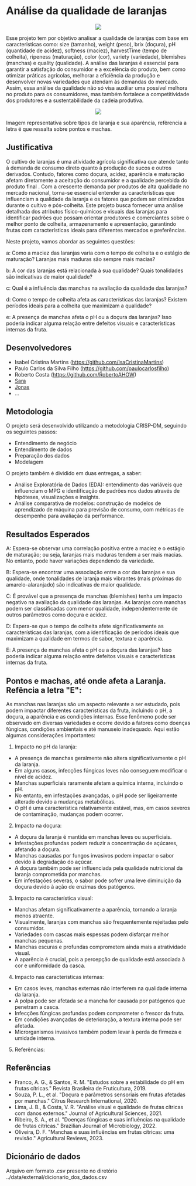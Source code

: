# Análise da qualidade de laranjas

<p align="center">
  <img src="https://opopular.com.br/image/policy%3A1.3056345%3A1691819402%2Fimage.jpg%3F%26f%3D3x2" alt=" " />
</p>

Esse projeto tem por objetivo analisar a qualidade de laranjas com base em caracteristicas como: size (tamanho), weight (peso), brix (doçura), pH (quantidade de acidez), softness (maciez), harvestTime (tempo de colheita), ripeness (maturação), color (cor), variety (variedade), blemishes (manchas) e quality (qualidade). A análise das laranjas é essencial para garantir a satisfação do consumidor e a excelência do produto, bem como otimizar práticas agrícolas, melhorar a eficiência da produção e desenvolver novas variedades que atendam às demandas do mercado. Assim, essa análise da qualidade não só visa auxiliar uma possível melhora no produto para os consumidores, mas também fortalece a competitividade dos produtores e a sustentabilidade da cadeia produtiva.

<p align="center">
  <img src="http://www.brasilcult.pro.br/frutas/imagens/laranja02.jpg" alt=" " />
</p>

Imagem representativa sobre tipos de laranja e sua aparência, refêrencia a letra é que ressalta sobre pontos e machas.

## Justificativa

O cultivo de laranjas é uma atividade agrícola significativa que atende tanto à demanda de consumo direto quanto à produção de sucos e outros derivados. Contudo, fatores como doçura, acidez, aparência e maturação afetam diretamente a aceitação do consumidor e a qualidade percebida do produto final . Com a crescente demanda por produtos de alta qualidade no mercado nacional, torna-se essencial entender as características que influenciam a qualidade da laranja e os fatores que podem ser otimizados durante o cultivo e pós-colheita. Este projeto busca fornecer uma análise detalhada dos atributos físico-químicos e visuais das laranjas para identificar padrões que possam orientar produtores e comerciantes sobre o melhor ponto de colheita, armazenamento e apresentação, garantindo frutas com características ideais para diferentes mercados e preferências.

Neste projeto, vamos abordar as seguintes questões:

<div align=" ">
a: Como a maciez das laranjas varia com o tempo de colheita e o estágio de maturação? Laranjas mais maduras são sempre mais macias?

b: A cor das laranjas está relacionada à sua qualidade? Quais tonalidades são indicativas de maior qualidade?

c: Qual é a influência das manchas na avaliação da qualidade das laranjas?

d: Como o tempo de colheita afeta as características das laranjas? Existem períodos ideais para a colheita que maximizam a qualidade?

e: A presença de manchas afeta o pH ou a doçura das laranjas? Isso poderia indicar alguma relação entre defeitos visuais e características internas da fruta.

</div>

## Desenvolvedores

- Isabel Cristina Martins (https://github.com/IsaCristinaMartins)
- Paulo Carlos da Silva Filho (https://github.com/paulocarlosfilho)
- Roberto Costa (https://github.com/RobertoAHOW)
- [Sara](url-do-github-do-desenvolvedor-#3)
- [Jonas](url-do-github-do-desenvolvedor-#4)
- ...

## Metodologia

O projeto será desenvolvido utilizando a metodologia CRISP-DM, seguindo os seguintes passos:

<div align = " ">

- Entendimento de negócio
- Entendimento de dados
- Preparação dos dados
- Modelagem

</div>

O projeto também é dividido em duas entregas, a saber:

<div align = " ">

- Análise Exploratória de Dados (EDA): entendimento das variáveis que influenciam o MPG e identificação de padrões nos dados através de hipóteses, visualizações e insights.
- Análise comparativa de modelos: construção de modelos de aprendizado de máquina para previsão de consumo, com métricas de desempenho para avaliação da performance.

</div>

## Resultados Esperados

A: Espera-se observar uma correlação positiva entre a maciez e o estágio de maturação; ou seja, laranjas mais maduras tendem a ser mais macias. No entanto, pode haver variações dependendo da variedade.

B: Espera-se encontrar uma associação entre a cor das laranjas e sua qualidade, onde tonalidades de laranja mais vibrantes (mais próximas do amarelo-alaranjado) são indicativas de maior qualidade.

C: É provável que a presença de manchas (blemishes) tenha um impacto negativo na avaliação da qualidade das laranjas. As laranjas com manchas podem ser classificadas com menor qualidade, independentemente de outros parâmetros como doçura e acidez.

D: Espera-se que o tempo de colheita afete significativamente as características das laranjas, com a identificação de períodos ideais que maximizam a qualidade em termos de sabor, textura e aparência.

E: A presença de manchas afeta o pH ou a doçura das laranjas? Isso poderia indicar alguma relação entre defeitos visuais e características internas da fruta.


## Pontos e machas, até onde afeta a Laranja. Refência a letra "E":

As manchas nas laranjas são um aspecto relevante a ser estudado, pois podem impactar diferentes características da fruta, incluindo o pH, a doçura, a aparência e as condições internas. Esse fenômeno pode ser observado em diversas variedades e ocorre devido a fatores como doenças fúngicas, condições ambientais e até manuseio inadequado. Aqui estão algumas considerações importantes:

1. Impacto no pH da laranja:

- A presença de manchas geralmente não altera significativamente o pH da laranja.
- Em alguns casos, infecções fúngicas leves não conseguem modificar o nível de acidez.
- Manchas superficiais raramente afetam a química interna, incluindo o pH.
- No entanto, em infestações avançadas, o pH pode ser ligeiramente alterado devido a mudanças metabólicas.
- O pH é uma característica relativamente estável, mas, em casos severos de contaminação, mudanças podem ocorrer.

2. Impacto na doçura:

- A doçura da laranja é mantida em manchas leves ou superficiais.
- Infestações profundas podem reduzir a concentração de açúcares, afetando a doçura.
- Manchas causadas por fungos invasivos podem impactar o sabor devido à degradação do açúcar.
- A doçura também pode ser influenciada pela qualidade nutricional da laranja comprometida por manchas.
- Em infestações severas, o sabor pode sofrer uma leve diminuição da doçura devido à ação de enzimas dos patógenos.

3. Impacto na característica visual:

- Manchas afetam significativamente a aparência, tornando a laranja menos atraente.
- Visualmente, laranjas com manchas são frequentemente rejeitadas pelo consumidor.
- Variedades com cascas mais espessas podem disfarçar melhor manchas pequenas.
- Manchas escuras e profundas comprometem ainda mais a atratividade visual.
- A aparência é crucial, pois a percepção de qualidade está associada à cor e uniformidade da casca.

4. Impacto nas características internas:

- Em casos leves, manchas externas não interferem na qualidade interna da laranja.
- A polpa pode ser afetada se a mancha for causada por patógenos que penetram a casca.
- Infecções fúngicas profundas podem comprometer o frescor da fruta.
- Em condições avançadas de deterioração, a textura interna pode ser afetada.
- Microrganismos invasivos também podem levar à perda de firmeza e umidade interna.

5. Referências:

## Referências

- Franco, A. G., & Santos, R. M. "Estudos sobre a estabilidade do pH em frutas cítricas." Revista Brasileira de Fruticultura, 2019.
- Souza, P. L., et al. "Doçura e parâmetros sensoriais em frutas afetadas por manchas." Citrus Research International, 2020.
- Lima, J. B., & Costa, V. R. "Análise visual e qualidade de frutas cítricas com danos externos." Journal of Agricultural Sciences, 2021.
- Ribeiro, S. A., et al. "Doenças fúngicas e suas influências na qualidade de frutas cítricas." Brazilian Journal of Microbiology, 2022.
- Oliveira, D. F. "Manchas e suas influências em frutas cítricas: uma revisão." Agricultural Reviews, 2023. 

## Dicionário de dados

Arquivo em formato .csv presente no diretório ../data/external/dicionario_dos_dados.csv
